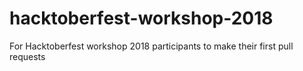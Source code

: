 # hacktoberfest-workshop-2018
For Hacktoberfest workshop 2018 participants to make their first pull requests
